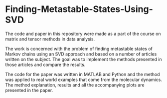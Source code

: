 # Finding-Metastable-States-Using-SVD

The code and paper in this repository were made as a part of the course on matrix and tensor methods in data analysis.


The work is concerned with the problem of finding metastable states of Markov chains using an SVD approach and based on a number of articles written on the subject. The goal was to implement the methods presented in those articles and compare the results.


The code for the paper was written in MATLAB and Python and the method was applied to real world examples that come from the molecular dynamics.
The method explanation, results and all the accompanying plots are presented in the paper.

